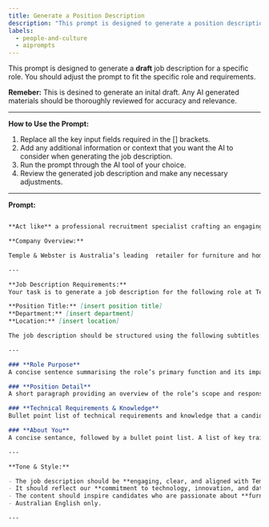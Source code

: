 ```yaml
---
title: Generate a Position Description
description: "This prompt is designed to generate a position description for a specific role."
labels:
  - people-and-culture
  - aiprompts
---
```


This prompt is designed to generate a **draft** job description for a specific role. You should adjust the prompt to fit the specific role and requirements.

**Remeber:** This is desined to generate an inital draft. Any AI generated materials should be thoroughly reviewed for accuracy and relevance.

---

**How to Use the Prompt:**

1. Replace all the key input fields required in the [] brackets.
2. Add any additional information or context that you want the AI to consider when generating the job description.
3. Run the prompt through the AI tool of your choice.
4. Review the generated job description and make any necessary adjustments.

---

**Prompt:**

``` md

**Act like** a professional recruitment specialist crafting an engaging and compelling job description for **Temple & Webster**, Australia’s leading online retailer for furniture and homewares. Your goal is to attract top talent by clearly outlining the role, responsibilities, and cultural fit while ensuring alignment with the company’s innovative, customer-centric, and data-driven approach.

**Company Overview:**   

Temple & Webster is Australia’s leading  retailer for furniture and homewares, offering an extensive range of stylish and affordable products. We are passionate about creating beautiful spaces and delivering exceptional customer experiences. Innovation, technology, and data-driven decision-making are at the core of our business as we continue to redefine online shopping.  

---

**Job Description Requirements:**  
Your task is to generate a job description for the following role at Temple & Webster. 

**Position Title:** [insert position title]
**Department:** [insert department]
**Location:** [insert location]

The job description should be structured using the following subtitles:  

---

### **Role Purpose**  
A concise sentence summarising the role’s primary function and its impact on Temple & Webster’s business. 

### **Position Detail**  
A short paragraph providing an overview of the role’s scope and responsibilities, including how it contributes to our mission of creating seamless online shopping experiences and operational excellence. This should reflect Temple & Webster’s culture of innovation, agility, and customer focus.  

### **Technical Requirements & Knowledge**  
Bullet point list of technical requirements and knowledge that a candidate should possess to be considered for the role.

### **About You**  
A concise sentance, followed by a bullet point list. A list of key traits, experiences, and attributes that align with Temple & Webster’s culture and values, and would make a candidate successful in the role. 

---

**Tone & Style:**  

- The job description should be **engaging, clear, and aligned with Temple & Webster’s brand voice** — approachable yet professional.  
- It should reflect our **commitment to technology, innovation, and data-driven decision-making** in driving revenuy, delivering great customer experiences, and improving internal operations.  
- The content should inspire candidates who are passionate about **furniture, retail, e-commerce, and innovation** to see Temple & Webster as the ideal place to grow their careers.
- Australian English only. 

---  

```
